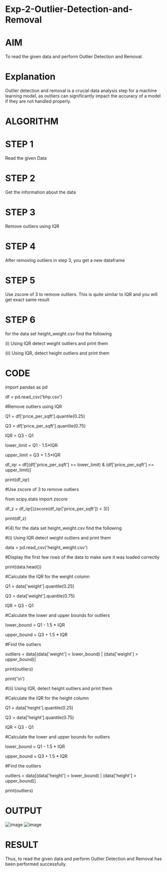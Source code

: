 # Exp-2-Outlier-Detection-and-Removal

# AIM

To read the given data and perform Outlier Detection and Removal.

# Explanation

Outlier detection and removal is a crucial data analysis step for a machine learning model, as outliers can significantly impact the accuracy of a model if they are not handled properly.

# ALGORITHM

# STEP 1

Read the given Data

# STEP 2

Get the information about the data

# STEP 3

Remove outliers using IQR

# STEP 4

After removing outliers in step 3, you get a new dataframe

# STEP 5

Use zscore of 3 to remove outliers. This is quite similar to IQR and you will get exact same result

# STEP 6

for the data set height_weight.csv find the following

(i) Using IQR detect weight outliers and print them

(ii) Using IQR, detect height outliers and print them

# CODE

import pandas as pd

df = pd.read_csv('bhp.csv')

#Remove outliers using IQR

Q1 = df['price_per_sqft'].quantile(0.25)

Q3 = df['price_per_sqft'].quantile(0.75)

IQR = Q3 - Q1

lower_limit = Q1 - 1.5*IQR

upper_limit = Q3 + 1.5*IQR

df_iqr = df[(df['price_per_sqft'] >= lower_limit) & (df['price_per_sqft'] <= upper_limit)]

print(df_iqr)

#Use zscore of 3 to remove outliers

from scipy.stats import zscore

df_z = df_iqr[(zscore(df_iqr['price_per_sqft']) < 3)]

print(df_z)

#(4) for the data set height_weight.csv find the following

#(i) Using IQR detect weight outliers and print them

data = pd.read_csv('height_weight.csv')

#Display the first few rows of the data to make sure it was loaded correctly

print(data.head())

#Calculate the IQR for the weight column

Q1 = data['weight'].quantile(0.25)

Q3 = data['weight'].quantile(0.75)

IQR = Q3 - Q1

#Calculate the lower and upper bounds for outliers

lower_bound = Q1 - 1.5 * IQR

upper_bound = Q3 + 1.5 * IQR

#Find the outliers

outliers = data[(data['weight'] < lower_bound) | (data['weight'] > upper_bound)]

print(outliers)

print('\n')

#(ii) Using IQR, detect height outliers and print them

#Calculate the IQR for the height column

Q1 = data['height'].quantile(0.25)

Q3 = data['height'].quantile(0.75)

IQR = Q3 - Q1

#Calculate the lower and upper bounds for outliers

lower_bound = Q1 - 1.5 * IQR

upper_bound = Q3 + 1.5 * IQR

#Find the outliers

outliers = data[(data['height'] < lower_bound) | (data['height'] > upper_bound)]

print(outliers)

# OUTPUT

![image](https://user-images.githubusercontent.com/91734840/230837636-d317c569-1b6e-4f6b-90a5-7eadadcd3791.png)
![image](https://user-images.githubusercontent.com/91734840/230837672-c09f85e8-fac4-487e-986a-2f90c5950790.png)

# RESULT

Thus, to read the given data and perform Outlier Detection and Removal has been performed successfully.
